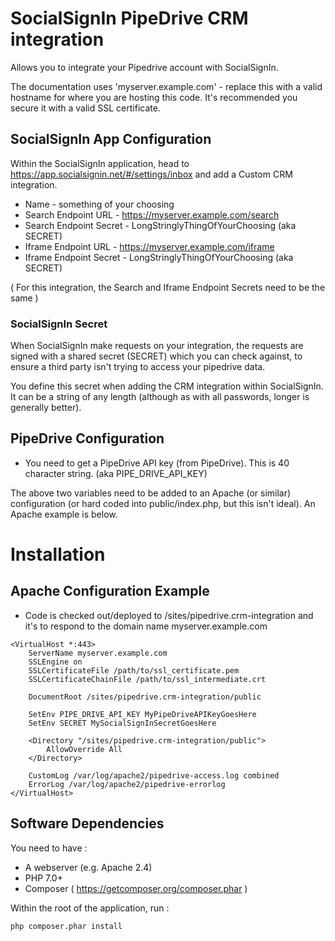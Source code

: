 # SocialSignIn PipeDrive CRM integration

Allows you to integrate your Pipedrive account with SocialSignIn.

The documentation uses 'myserver.example.com' - replace this with a valid hostname for where you are hosting this code. It's recommended you secure it with a valid SSL certificate.


## SocialSignIn App Configuration

Within the SocialSignIn application, head to https://app.socialsignin.net/#/settings/inbox and add a Custom CRM integration.

 * Name - something of your choosing
 * Search Endpoint URL - https://myserver.example.com/search
 * Search Endpoint Secret - LongStringlyThingOfYourChoosing (aka SECRET)
 * Iframe Endpoint URL - https://myserver.example.com/iframe
 * Iframe Endpoint Secret - LongStringlyThingOfYourChoosing (aka SECRET)

( For this integration, the Search and Iframe Endpoint Secrets need to be the same )

### SocialSignIn Secret 

When SocialSignIn make requests on your integration, the requests are signed with a shared secret (SECRET) which you can check against, to ensure a third party isn't trying to access your pipedrive data.

You define this secret when adding the CRM integration within SocialSignIn. It can be a string of any length (although as with all passwords, longer is generally better).


## PipeDrive Configuration

 * You need to get a PipeDrive API key (from PipeDrive). This is 40 character string.  (aka PIPE\_DRIVE\_API\_KEY)

The above two variables need to be added to an Apache (or similar) configuration (or hard coded into public/index.php, but this isn't ideal). An Apache example is below.


# Installation

## Apache Configuration Example
 
 * Code is checked out/deployed to /sites/pipedrive.crm-integration and it's to respond to the domain name myserver.example.com

```raw
<VirtualHost *:443>
    ServerName myserver.example.com
    SSLEngine on
    SSLCertificateFile /path/to/ssl_certificate.pem
    SSLCertificateChainFile /path/to/ssl_intermediate.crt

    DocumentRoot /sites/pipedrive.crm-integration/public

    SetEnv PIPE_DRIVE_API_KEY MyPipeDriveAPIKeyGoesHere
    SetEnv SECRET MySocialSignInSecretGoesHere
    
    <Directory "/sites/pipedrive.crm-integration/public">
        AllowOverride All
    </Directory>

    CustomLog /var/log/apache2/pipedrive-access.log combined
    ErrorLog /var/log/apache2/pipedrive-errorlog
</VirtualHost>
```

## Software Dependencies

You need to have :

 * A webserver (e.g. Apache 2.4)
 * PHP 7.0+
 * Composer ( https://getcomposer.org/composer.phar )


Within the root of the application, run :

```bash
php composer.phar install
```


